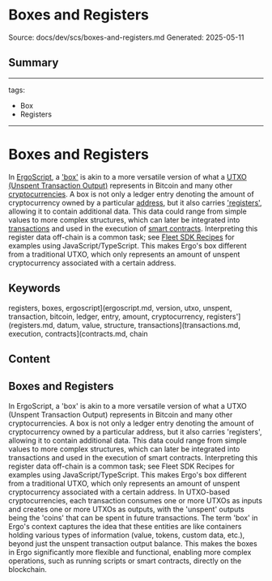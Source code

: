 # Boxes and Registers
Source: docs/dev/scs/boxes-and-registers.md
Generated: 2025-05-11

## Summary
---
tags:
  - Box
  - Registers
---

# Boxes and Registers

In [ErgoScript](ergoscript.md), a ['box'](box.md) is akin to a more versatile version of what a [UTXO (Unspent Transaction Output)](eutxo.md) represents in Bitcoin and many other [cryptocurrencies](protocol-overview.md). A box is not only a ledger entry denoting the amount of cryptocurrency owned by a particular [address](address.md), but it also carries ['registers'](registers.md), allowing it to contain additional data. This data could range from simple values to more complex structures, which can later be integrated into [transactions](transactions.md) and used in the execution of [smart contracts](contracts.md). Interpreting this register data off-chain is a common task; see [Fleet SDK Recipes](fleet-sdk-recipes.md) for examples using JavaScript/TypeScript. This makes Ergo's box different from a traditional UTXO, which only represents an amount of unspent cryptocurrency associated with a certain address.

## Keywords
registers, boxes, ergoscript](ergoscript.md, version, utxo, unspent, transaction, bitcoin, ledger, entry, amount, cryptocurrency, registers'](registers.md, datum, value, structure, transactions](transactions.md, execution, contracts](contracts.md, chain

## Content
## Boxes and Registers
In ErgoScript, a 'box' is akin to a more versatile version of what a UTXO (Unspent Transaction Output) represents in Bitcoin and many other cryptocurrencies. A box is not only a ledger entry denoting the amount of cryptocurrency owned by a particular address, but it also carries 'registers', allowing it to contain additional data. This data could range from simple values to more complex structures, which can later be integrated into transactions and used in the execution of smart contracts. Interpreting this register data off-chain is a common task; see Fleet SDK Recipes for examples using JavaScript/TypeScript.
This makes Ergo's box different from a traditional UTXO, which only represents an amount of unspent cryptocurrency associated with a certain address. In UTXO-based cryptocurrencies, each transaction consumes one or more UTXOs as inputs and creates one or more UTXOs as outputs, with the 'unspent' outputs being the 'coins' that can be spent in future transactions.
The term 'box' in Ergo's context captures the idea that these entities are like containers holding various types of information (value, tokens, custom data, etc.), beyond just the unspent transaction output balance. This makes the boxes in Ergo significantly more flexible and functional, enabling more complex operations, such as running scripts or smart contracts, directly on the blockchain.
